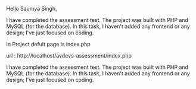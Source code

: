 Hello Saumya Singh,

I have completed the assessment test. 
The project was built with PHP and MySQL (for the database). 
In this task, I haven't added any frontend or any design; I've just focused on coding.

In Project defult page is index.php 

url : http://localhost/avdevs-assessment/index.php


I have completed the assessment test. 
The project was built with PHP and MySQL (for the database). 
In this task, I haven't added any frontend or any design; I've just focused on coding.